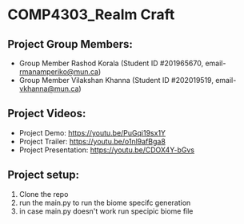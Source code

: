 # COMP4303_Realm Craft

## Project Group Members:

* Group Member Rashod Korala (Student ID #201965670, email- rmanamperiko@mun.ca)
* Group Member Vilakshan Khanna (Student ID #202019519, email- vkhanna@mun.ca)

## Project Videos:

* Project Demo: https://youtu.be/PuGqi19sx1Y
* Project Trailer: https://youtu.be/o1nl9afBga8
* Project  Presentation: https://youtu.be/CDOX4Y-bGvs

## Project setup:

1. Clone the repo
2. run the main.py to run the biome specifc generation
3. in case main.py doesn't work run specipic biome file 

